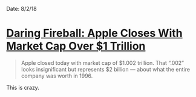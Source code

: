 Date: 8/2/18

# [Daring Fireball: Apple Closes With Market Cap Over $1 Trillion](https://daringfireball.net/linked/2018/08/02/apple-one-trillion)

> Apple closed today with market cap of $1.002 trillion. That “.002” looks insignificant but represents $2 billion — about what the entire company was worth in 1996.



This is crazy. 

